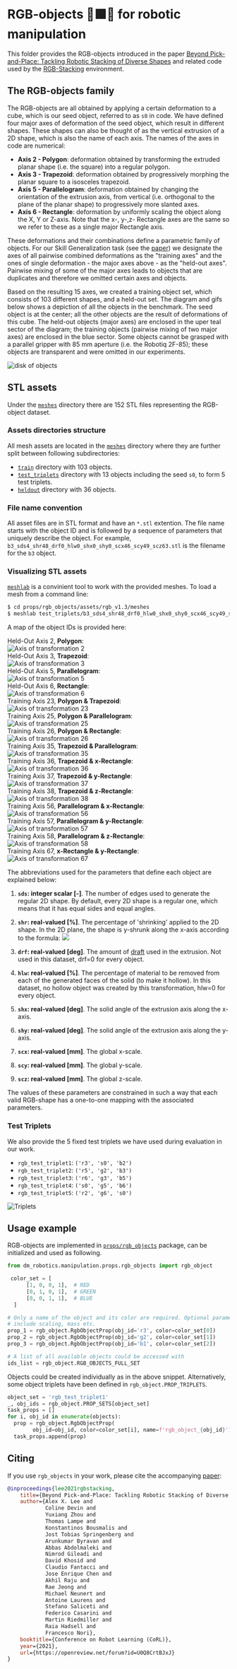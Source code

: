 # RGB-objects &#128721;&#129001;&#128311; for robotic manipulation

This folder provides the RGB-objects introduced in the paper
[Beyond Pick-and-Place: Tackling Robotic Stacking of Diverse Shapes][pick_and_place_paper]
and related code used by the [RGB-Stacking][rgb_stacking] environment.


## The RGB-objects family
The RGB-objects are all obtained by applying a certain deformation to a cube,
which is our seed object, referred to as `s0` in code.
We have defined four major axes of deformation of the seed object, which result
in different shapes. These shapes can also be thought of as the vertical
extrusion of a 2D shape, which is also the name of each axis. The names of the
axes in code are numerical:

- **Axis 2 - Polygon**: deformation obtained by transforming the
  extruded planar shape (i.e. the square) into a regular polygon.
- **Axis 3 - Trapezoid**: deformation obtained by progressively
  morphing the planar square to a isosceles trapezoid.
- **Axis 5 - Parallelogram**: deformation obtained by changing the
  orientation of the extrusion axis, from vertical (i.e. orthogonal to the plane
  of the planar shape) to progressively more slanted axes.
- **Axis 6 - Rectangle**: deformation by uniformly
  scaling the object along the X, Y or Z-axis. Note that the x-, y-,z- Rectangle axes are the same so we refer to these as a single major Rectangle axis.


These deformations and their combinations define a parametric family of objects.
For our Skill Generalization task (see the  [paper][pick_and_place_paper])
we designate the axes of all pairwise combined deformations as the
"training axes" and the ones of single deformation - the major axes above - as
the "held-out axes". Pairwise mixing of some of the major axes leads to
objects that are duplicates and therefore we omitted certain axes and objects.

Based on the resulting 15 axes, we created a training object set, which consists of 103
different shapes, and a held-out set. The diagram and gifs below shows a depiction of
all the objects in the benchmark. The seed object is at the center; all the other
objects are the result of deformations of this cube. The held-out objects
(major axes) are enclosed in the uper teal sector of the diagram; the training objects (pairwise
mixing of two major axes) are enclosed in the blue sector. Some objects cannot
be grasped with a parallel gripper with 85 mm aperture (i.e. the Robotiq 2F-85);
these objects are transparent and were omitted in our experiments.

![disk of objects][object_disk]


## STL assets

<section class="zippy open">

Under the [`meshes`][meshes_dir] directory there are 152 STL files representing
the RGB-object dataset.

### Assets directories structure
All mesh assets are located in the [`meshes`][meshes_dir] directory where they
are further split between following subdirectories:

- [`train`][meshes_train_dir] directory with 103 objects.
- [`test_triplets`][meshes_test_dir] directory with 13 objects including the
  seed `s0`, to form 5 test triplets.
- [`heldout`][meshes_heldout_dir] directory with 36 objects.

### File name convention
All asset files are in STL format and have an `*.stl` extention. The
file name starts with the object ID and is followed by a sequence of
parameters that uniquely describe the object.
For example, `b3_sds4_shr48_drf0_hlw0_shx0_shy0_scx46_scy49_scz63.stl` is the
filename for the `b3` object.

### Visualizing STL assets
[`meshlab`][meshlab] is a convinient tool to work with the provided meshes. To
load a mesh from a command line:

```bash
$ cd props/rgb_objects/assets/rgb_v1.3/meshes
$ meshlab test_triplets/b3_sds4_shr48_drf0_hlw0_shx0_shy0_scx46_scy49_scz63.stl
```

</section>


<section class="zippy close">

A map of the object IDs is provided here:

Held-Out Axis 2, **Polygon**: \
![Axis of transformation 2][axis2] \
Held-Out Axis 3, **Trapezoid**: \
![Axis of transformation 3][axis3] \
Held-Out Axis 5, **Parallelogram**: \
![Axis of transformation 5][axis5] \
Held-Out Axis 6, **Rectangle**: \
![Axis of transformation 6][axis6] \
Training Axis 23, **Polygon & Trapezoid**: \
![Axis of transformation 23][axis23] \
Training Axis 25, **Polygon & Parallelogram**: \
![Axis of transformation 25][axis25] \
Training Axis 26, **Polygon & Rectangle**: \
![Axis of transformation 26][axis26] \
Training Axis 35, **Trapezoid & Parallelogram**: \
![Axis of transformation 35][axis35] \
Training Axis 36, **Trapezoid & x-Rectangle**: \
![Axis of transformation 36][axis36] \
Training Axis 37, **Trapezoid & y-Rectangle**: \
![Axis of transformation 37][axis37] \
Training Axis 38, **Trapezoid & z-Rectangle**: \
![Axis of transformation 38][axis38] \
Training Axis 56, **Parallelogram & x-Rectangle**: \
![Axis of transformation 56][axis56] \
Training Axis 57, **Parallelogram & y-Rectangle**: \
![Axis of transformation 57][axis57] \
Training Axis 58, **Parallelogram & z-Rectangle**: \
![Axis of transformation 58][axis58] \
Training Axis 67, **x-Rectangle & y-Rectangle**: \
![Axis of transformation 67][axis67]

</section>

<section class="zippy open">

The abbreviations used for the parameters that define each object are explained
  below:

1.  **`sds`: integer scalar [-]**. The number of edges used to
  generate the regular 2D shape. By default, every 2D shape is a regular one,
  which means that it has equal sides and equal angles.

2.  **`shr`: real-valued [%]**. The percentage of 'shrinking' applied to the 2D
    shape. In the 2D plane, the shape is y-shrunk along the x-axis according to
    the formula: <img src="https://render.githubusercontent.com/render/math?math=y_{new}%20=%20(1%20-%20shr%20\cdot%20x)*y_{old}">

3.  **`drf`: real-valued [deg]**. The amount of
    [draft](https://en.wikipedia.org/wiki/Draft_\(engineering\)) used in the
    extrusion. Not used in this dataset, drf=0 for every object.

4.  **`hlw`: real-valued [%]**. The percentage of material to be removed from
    each of the generated faces of the solid (to make it hollow). In this dataset,
    no hollow object was created by this transformation, hlw=0 for every object.

5.  **`shx`: real-valued [deg]**. The solid angle of the extrusion axis along
    the x-axis.

6.  **`shy`: real-valued [deg]**. The solid angle of the extrusion axis along
    the y-axis.

7.  **`scx`: real-valued [mm]**. The global x-scale.

8.  **`scy`: real-valued [mm]**. The global y-scale.

9.  **`scz`: real-valued [mm]**. The global z-scale.

The values of these parameters are constrained in such a way that each valid
RGB-shape has a one-to-one mapping with the associated parameters.

</section>


### Test Triplets

<section class="zippy close">

We also provide the 5 fixed test triplets we have used during evaluation in our
  work.

- `rgb_test_triplet1`: `('r3', 's0', 'b2')`
- `rgb_test_triplet2`: `('r5', 'g2', 'b3')`
- `rgb_test_triplet3`: `('r6', 'g3', 'b5')`
- `rgb_test_triplet4`: `('s0', 'g5', 'b6')`
- `rgb_test_triplet5`: `('r2', 'g6', 's0')`

![Triplets][test_triplets]

</section>


## Usage example

<section class="zippy open">

RGB-objects are implemented in [`props/rgb_objects`][rgb_object_package] package,
  can be initialized and used as following.


```python
from dm_robotics.manipulation.props.rgb_objects import rgb_object

 color_set = [
      [1, 0, 0, 1],  # RED
      [0, 1, 0, 1],  # GREEN
      [0, 0, 1, 1],  # BLUE
  ]

# Only a name of the object and its color are required. Optional parameters
# include scaling, mass etc.
prop_1 = rgb_object.RgbObjectProp(obj_id='r3', color=color_set[0])
prop_2 = rgb_object.RgbObjectProp(obj_id='g2', color=color_set[1])
prop_3 = rgb_object.RgbObjectProp(obj_id='b1', color=color_set[2])

# A list of all available objects could be accessed with
ids_list = rgb_object.RGB_OBJECTS_FULL_SET

```

Objects could be created individually as in the above snippet. Alternatively,
some object triplets have been defined in `rgb_object.PROP_TRIPLETS`.

```python
object_set = 'rgb_test_triplet1'
_, obj_ids = rgb_object.PROP_SETS[object_set]
task_props = []
for i, obj_id in enumerate(objects):
  prop = rgb_object.RgbObjectProp(
        obj_id=obj_id, color=color_set[i], name=f'rgb_object_{obj_id}')
  task_props.append(prop)
```

</section>

## Citing

<section class="zippy open">

If you use `rgb_objects` in your work, please cite the accompanying [paper][pick_and_place_paper]:

```bibtex
@inproceedings{lee2021rgbstacking,
    title={Beyond Pick-and-Place: Tackling Robotic Stacking of Diverse Shapes},
    author={Alex X. Lee and
            Coline Devin and
            Yuxiang Zhou and
            Thomas Lampe and
            Konstantinos Bousmalis and
            Jost Tobias Springenberg and
            Arunkumar Byravan and
            Abbas Abdolmaleki and
            Nimrod Gileadi and
            David Khosid and
            Claudio Fantacci and
            Jose Enrique Chen and
            Akhil Raju and
            Rae Jeong and
            Michael Neunert and
            Antoine Laurens and
            Stefano Saliceti and
            Federico Casarini and
            Martin Riedmiller and
            Raia Hadsell and
            Francesco Nori},
    booktitle={Conference on Robot Learning (CoRL)},
    year={2021},
    url={https://openreview.net/forum?id=U0Q8CrtBJxJ}
}
```

</section>


<!-- Hyperlinks  -->
[pick_and_place_paper]: http://arxiv.org/abs/2110.06192
[rgb_object_package]: https://github.com/deepmind/dm_robotics/tree/main/py/manipulation/props/rgb_objects
[rgb_stacking]: https://github.com/deepmind/rgb_stacking/tree/main/README.md
[meshes_dir]: https://github.com/deepmind/dm_robotics/tree/main/py/manipulation/props/rgb_objects/assets/rgb_v1.3/meshes
[meshes_heldout_dir]: https://github.com/deepmind/dm_robotics/tree/main/py/manipulation/props/rgb_objects/assets/rgb_v1.3/meshes/heldout
[meshes_test_dir]: https://github.com/deepmind/dm_robotics/tree/main/py/manipulation/props/rgb_objects/assets/rgb_v1.3/meshes/test_triplets
[meshes_train_dir]: https://github.com/deepmind/dm_robotics/tree/main/py/manipulation/props/rgb_objects/assets/rgb_v1.3/meshes/train
[object_disk]: https://github.com/deepmind/dm_robotics/blob/main/py/manipulation/props/rgb_objects/doc/images/rgb_objects_disk.png?raw=true
[rgb_benchmark]: https://github.com/deepmind/dm_robotics/blob/main/py/manipulation/props/rgb_objects/doc/images/rgb_benchmark.png?raw=true
[test_triplets]: https://github.com/deepmind/dm_robotics/blob/main/py/manipulation/props/rgb_objects/doc/images/tile_triplets.gif?raw=true
[axis2]: https://github.com/deepmind/dm_robotics/blob/main/py/manipulation/props/rgb_objects/doc/images/tile_axis2.gif?raw=true
[axis3]: https://github.com/deepmind/dm_robotics/blob/main/py/manipulation/props/rgb_objects/doc/images/tile_axis3.gif?raw=true
[axis5]: https://github.com/deepmind/dm_robotics/blob/main/py/manipulation/props/rgb_objects/doc/images/tile_axis5.gif?raw=true
[axis6]: https://github.com/deepmind/dm_robotics/blob/main/py/manipulation/props/rgb_objects/doc/images/tile_axis6.gif?raw=true
[axis23]: https://github.com/deepmind/dm_robotics/blob/main/py/manipulation/props/rgb_objects/doc/images/tile_axis23.gif?raw=true
[axis25]: https://github.com/deepmind/dm_robotics/blob/main/py/manipulation/props/rgb_objects/doc/images/tile_axis25.gif?raw=true
[axis26]: https://github.com/deepmind/dm_robotics/blob/main/py/manipulation/props/rgb_objects/doc/images/tile_axis26.gif?raw=true
[axis35]: https://github.com/deepmind/dm_robotics/blob/main/py/manipulation/props/rgb_objects/doc/images/tile_axis35.gif?raw=true
[axis36]: https://github.com/deepmind/dm_robotics/blob/main/py/manipulation/props/rgb_objects/doc/images/tile_axis36.gif?raw=true
[axis37]: https://github.com/deepmind/dm_robotics/blob/main/py/manipulation/props/rgb_objects/doc/images/tile_axis37.gif?raw=true
[axis38]: https://github.com/deepmind/dm_robotics/blob/main/py/manipulation/props/rgb_objects/doc/images/tile_axis38.gif?raw=true
[axis56]: https://github.com/deepmind/dm_robotics/blob/main/py/manipulation/props/rgb_objects/doc/images/tile_axis56.gif?raw=true
[axis57]: https://github.com/deepmind/dm_robotics/blob/main/py/manipulation/props/rgb_objects/doc/images/tile_axis57.gif?raw=true
[axis58]: https://github.com/deepmind/dm_robotics/blob/main/py/manipulation/props/rgb_objects/doc/images/tile_axis58.gif?raw=true
[axis67]: https://github.com/deepmind/dm_robotics/blob/main/py/manipulation/props/rgb_objects/doc/images/tile_axis67.gif?raw=true
[OnShapeAPI]: https://onshape-public.github.io/docs/
[meshlab]: https://www.meshlab.net
[STL format]: https://en.wikipedia.org/wiki/STL_(file_format)

